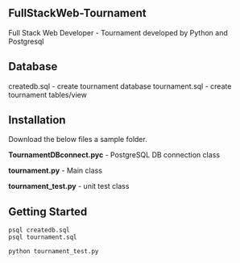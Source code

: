 ## FullStackWeb-Tournament
Full Stack Web Developer - Tournament developed by Python and Postgresql

## Database
createdb.sql - create tournament database
tournament.sql - create tournament tables/view

## Installation
Download the below files a sample folder.

__TournamentDBconnect.pyc__ - PostgreSQL DB connection class

__tournament.py__ - Main class

__tournament_test.py__ - unit test class

## Getting Started

```
psql createdb.sql
psql tournament.sql

python tournament_test.py
```
